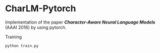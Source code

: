 # CharLM-Pytorch


Implementation of the paper ***Character-Aware Neural Language Models*** (AAAI 2016) by using pytorch.


Training 

```python train.py ```

